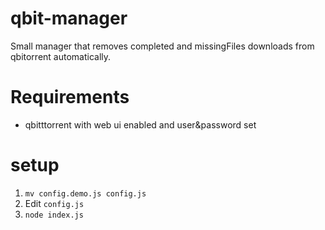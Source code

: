 # qbit-manager
Small manager that removes completed and missingFiles downloads from qbitorrent automatically.

# Requirements

- qbitttorrent with web ui enabled and user&password set

# setup

1. `mv config.demo.js config.js`
2. Edit `config.js`
3. `node index.js`
